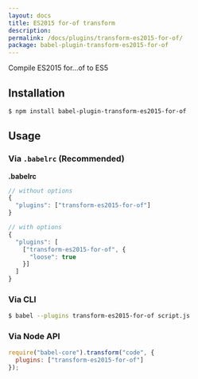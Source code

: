 ```yaml
---
layout: docs
title: ES2015 for-of transform
description:
permalink: /docs/plugins/transform-es2015-for-of/
package: babel-plugin-transform-es2015-for-of
---
```


Compile ES2015 for...of to ES5

## Installation

```sh
$ npm install babel-plugin-transform-es2015-for-of
```

## Usage

### Via `.babelrc` (Recommended)

**.babelrc**

```js
// without options
{
  "plugins": ["transform-es2015-for-of"]
}

// with options
{
  "plugins": [
    ["transform-es2015-for-of", {
      "loose": true
    }]
  ]
}
```

### Via CLI

```sh
$ babel --plugins transform-es2015-for-of script.js
```

### Via Node API

```javascript
require("babel-core").transform("code", {
  plugins: ["transform-es2015-for-of"]
});
```
